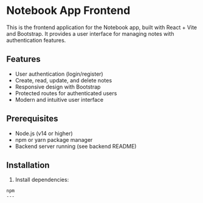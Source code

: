# Notebook App Frontend

This is the frontend application for the Notebook app, built with React + Vite and Bootstrap. It provides a user interface for managing notes with authentication features.

## Features

- User authentication (login/register)
- Create, read, update, and delete notes
- Responsive design with Bootstrap
- Protected routes for authenticated users
- Modern and intuitive user interface

## Prerequisites

- Node.js (v14 or higher)
- npm or yarn package manager
- Backend server running (see backend README)

## Installation

1. Install dependencies:
```bash
npm 
---